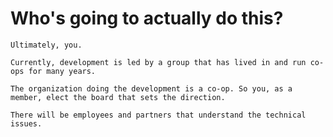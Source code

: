 # Who's going to actually do this?

	Ultimately, you.

	Currently, development is led by a group that has lived in and run co-ops for many years.

	The organization doing the development is a co-op. So you, as a member, elect the board that sets the direction.

	There will be employees and partners that understand the technical issues.

